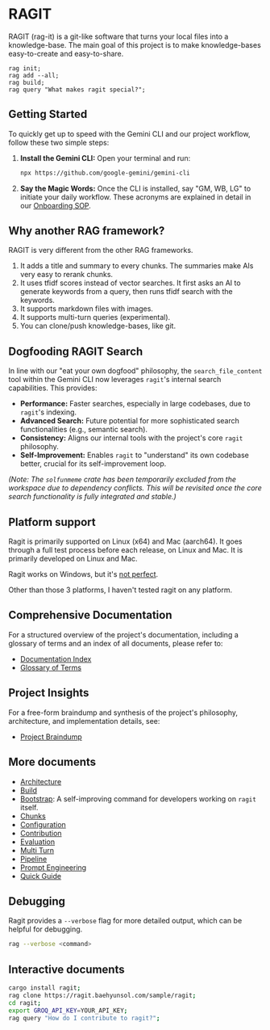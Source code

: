 # RAGIT

RAGIT (rag-it) is a git-like software that turns your local files into a knowledge-base. The main goal of this project is to make knowledge-bases easy-to-create and easy-to-share.

```
rag init;
rag add --all;
rag build;
rag query "What makes ragit special?";
```

## Getting Started

To quickly get up to speed with the Gemini CLI and our project workflow, follow these two simple steps:

1.  **Install the Gemini CLI:**
    Open your terminal and run:
    ```bash
    npx https://github.com/google-gemini/gemini-cli
    ```

2.  **Say the Magic Words:**
    Once the CLI is installed, say "GM, WB, LG" to initiate your daily workflow. These acronyms are explained in detail in our [Onboarding SOP](./docs/sops/onboarding.md).

## Why another RAG framework?

RAGIT is very different from the other RAG frameworks.

1. It adds a title and summary to every chunks. The summaries make AIs very easy to rerank chunks.
2. It uses tfidf scores instead of vector searches. It first asks an AI to generate keywords from a query, then runs tfidf search with the keywords.
3. It supports markdown files with images.
4. It supports multi-turn queries (experimental).
5. You can clone/push knowledge-bases, like git.

## Dogfooding RAGIT Search

In line with our "eat your own dogfood" philosophy, the `search_file_content` tool within the Gemini CLI now leverages `ragit`'s internal search capabilities. This provides:

-   **Performance:** Faster searches, especially in large codebases, due to `ragit`'s indexing.
-   **Advanced Search:** Future potential for more sophisticated search functionalities (e.g., semantic search).
-   **Consistency:** Aligns our internal tools with the project's core `ragit` philosophy.
-   **Self-Improvement:** Enables `ragit` to "understand" its own codebase better, crucial for its self-improvement loop.

*(Note: The `solfunmeme` crate has been temporarily excluded from the workspace due to dependency conflicts. This will be revisited once the core search functionality is fully integrated and stable.)*

## Platform support

Ragit is primarily supported on Linux (x64) and Mac (aarch64). It goes through a full test process before each release, on Linux and Mac. It is primarily developed on Linux and Mac.

Ragit works on Windows, but it's [not perfect](https://github.com/baehyunsol/ragit/issues/13).

Other than those 3 platforms, I haven't tested ragit on any platform.

## Comprehensive Documentation

For a structured overview of the project's documentation, including a glossary of terms and an index of all documents, please refer to:

*   [Documentation Index](./docs/index/index.md)
*   [Glossary of Terms](./docs/index/glossary.md)

## Project Insights

For a free-form braindump and synthesis of the project's philosophy, architecture, and implementation details, see:

*   [Project Braindump](./docs/braindump.md)

## More documents

- [Architecture](./docs/architecture.md)
- [Build](./docs/build.md)
- [Bootstrap](./docs/bootstrap.md): A self-improving command for developers working on `ragit` itself.
- [Chunks](./docs/chunks.md)
- [Configuration](./docs/config.md)
- [Contribution](./docs/contribution.md)
- [Evaluation](./docs/eval.md)
- [Multi Turn](./docs/multi_turn.md)
- [Pipeline](./docs/pipeline.md)
- [Prompt Engineering](./docs/prompt_engineering.md)
- [Quick Guide](./docs/quick_guide.md)

## Debugging

Ragit provides a `--verbose` flag for more detailed output, which can be helpful for debugging.

```sh
rag --verbose <command>
```

## Interactive documents

```sh
cargo install ragit;
rag clone https://ragit.baehyunsol.com/sample/ragit;
cd ragit;
export GROQ_API_KEY=YOUR_API_KEY;
rag query "How do I contribute to ragit?";
```